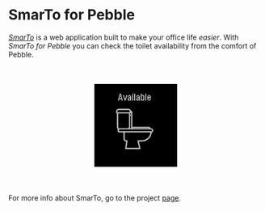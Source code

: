 # SmarTo for Pebble

[*SmarTo*](https://github.com/MFava91/SmarTo) is a web application built to make your office life *easier*. 
With *SmarTo for Pebble* you can check the toilet availability from the comfort of Pebble.

<p align="center" style="margin: 50px">
  <img src="resources/img/SmarToPebble.gif">
</p>

For more info about SmarTo, go to the project [page](https://github.com/MFava91/SmarTo).